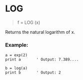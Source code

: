 # LOG

> f = LOG (x)

Returns the natural logarithm of x.

### Example:

```
a = exp(2)
print a       ' Output: 7.389....

b = log(a)
print b       ' Output: 2
```
